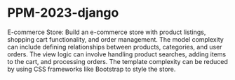 # PPM-2023-django

E-commerce Store:
Build an e-commerce store with product listings, shopping cart functionality, and order management.
The model complexity can include defining relationships between products, categories, and user
orders. The view logic can involve handling product searches, adding items to the cart, and
processing orders. The template complexity can be reduced by using CSS frameworks like Bootstrap
to style the store.
